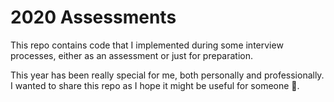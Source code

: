 # 2020 Assessments


This repo contains code that I implemented during some interview processes,
either as an assessment or just for preparation.


This year has been really special for me, both personally and professionally. I
wanted to share this repo as I hope it might be useful for someone 🤪.
